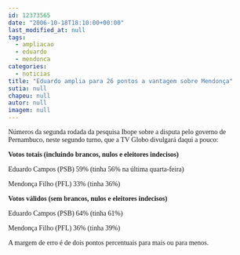 ```yaml
---
id: 12373565
date: "2006-10-18T18:10:00+00:00"
last_modified_at: null
tags:
  - ampliacao
  - eduardo
  - mendonca
categories:
  - noticias
title: "Eduardo amplia para 26 pontos a vantagem sobre Mendonça"
sutia: null
chapeu: null
autor: null
imagem: null
---
```

<p><P><FONT face=Verdana>Números da segunda rodada da pesquisa Ibope sobre a disputa pelo governo de Pernambuco, neste segundo turno, que a TV Globo divulgará daqui a pouco:</FONT></P></p>
<p><P><FONT face=Verdana><STRONG>Votos totais (incluindo brancos, nulos e eleitores indecisos)</STRONG></FONT></P></p>
<p><P><FONT face=Verdana>Eduardo Campos (PSB) 59% (tinha 56% na última quarta-feira)</FONT></P></p>
<p><P><FONT face=Verdana>Mendonça Filho (PFL) 33% (tinha 36%)</FONT></P></p>
<p><P><FONT face=Verdana><STRONG>Votos válidos (sem brancos, nulos e eleitores indecisos)</STRONG></FONT></P></p>
<p><P><FONT face=Verdana>Eduardo Campos (PSB) 64% (tinha 61%)</FONT></P></p>
<p><P><FONT face=Verdana>Mendonça Filho (PFL) 36% (tinha 39%)</FONT></P></p>
<p><P><FONT face=Verdana>A margem de erro é de dois pontos percentuais para mais ou para menos.</FONT></P> </p>
